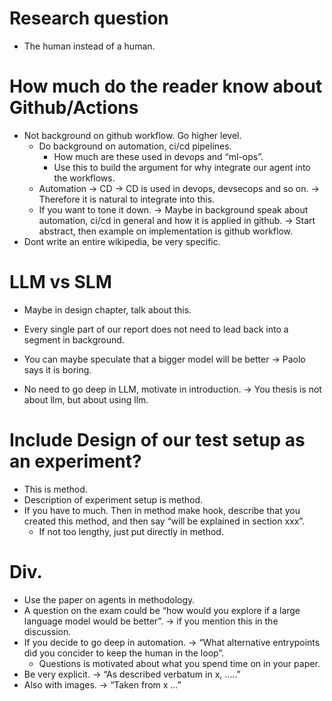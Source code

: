 # Research question

- The human instead of a human.

# How much do the reader know about Github/Actions

- Not background on github workflow. Go higher level.
    - Do background on automation, ci/cd pipelines.
        - How much are these used in devops and “ml-ops”.
        - Use this to build the argument for why integrate our agent into the workflows.
    - Automation → CD → CD is used in devops, devsecops and so on. → Therefore it is natural to integrate into this.
    - If you want to tone it down. → Maybe in background speak about automation, ci/cd in general and how it is applied in github. → Start abstract, then example on implementation is github workflow.
- Dont write an entire wikipedia, be very specific.

# LLM vs SLM

- Maybe in design chapter, talk about this.
- Every single part of our report does not need to lead back into a segment in background.
- You can maybe speculate that a bigger model will be better → Paolo says it is boring.

- No need to go deep in LLM, motivate in introduction. → You thesis is not about llm, but about using llm.

# Include Design of our test setup as an experiment?

- This is method.
- Description of experiment setup is method.
- If you have to much. Then in method make hook, describe that you created this method, and then say “will be explained in section xxx”.
    - If not too lengthy, just put directly in method.

# Div.

- Use the paper on agents in methodology.
- A question on the exam could be “how would you explore if a large language model would be better”. → if you mention this in the discussion.
- If you decide to go deep in automation. → “What alternative entrypoints did you concider to keep the human in the loop”.
    - Questions is motivated about what you spend time on in your paper.
- Be very explicit. → “As described verbatum in x, …..”
- Also with images. → “Taken from x …”

